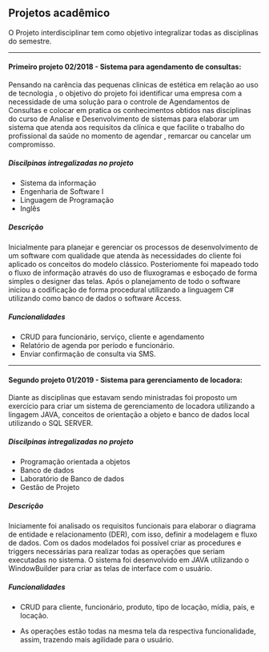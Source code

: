## Projetos acadêmico
O Projeto interdisciplinar tem como objetivo integralizar todas as disciplinas do semestre.

------------

#### **Primeiro projeto 02/2018 - Sistema para agendamento de consultas:**
Pensando na carência das pequenas clinicas de estética em relação ao uso de tecnologia , o objetivo do projeto foi identificar uma empresa com a necessidade de uma solução para o controle de Agendamentos de Consultas e colocar em pratica os conhecimentos obtidos nas disciplinas do curso de Analise e Desenvolvimento de sistemas para elaborar um sistema que atenda aos requisitos da clínica e que facilite o trabalho do profissional da saúde no momento de agendar , remarcar ou cancelar um compromisso.

##### Discilpinas intregalizadas no projeto
- Sistema da informação
- Engenharia de Software I
- Linguagem de Programação
- Inglês

##### Descrição
Inicialmente para planejar e gerenciar os processos de desenvolvimento de um software com qualidade que atenda às necessidades do cliente foi aplicado os conceitos do modelo clássico. 
Posteriomente foi mapeado todo o fluxo de informação através do uso de fluxogramas e esboçado de forma simples o designer das telas.
Após o planejamento de todo o software iniciou a codificação de forma procedural utilizando a linguagem C# utilizando como banco de dados o software Access.

##### Funcionalidades

- CRUD para funcionário, serviço, cliente e agendamento
- Relatório de agenda por período e funcionário.
- Enviar confirmação de consulta via SMS.


------------


#### **Segundo projeto 01/2019 - Sistema para gerenciamento de locadora:**

Diante as disciplinas que estavam sendo ministradas foi proposto um exercício para criar um sistema de gerenciamento de locadora utilizando a lingagem JAVA, conceitos de orientação a objeto e banco de dados local utilizando o SQL SERVER. 

##### Discilpinas intregalizadas no projeto
- Programação orientada a objetos
- Banco de dados
- Laboratório de Banco de dados
- Gestão de Projeto

##### Descrição
Iniciamente foi analisado os requisitos funcionais para elaborar o diagrama de entidade e relacionamento (DER), com isso, definir a modelagem e fluxo de dados.
Com os dados modelados foi possível criar as procedures e triggers necessárias para realizar todas as operações que seriam executadas no sistema.
O sistema foi desenvolvido em JAVA utilizando o WindowBuilder para criar as telas de interface com o usuário.

##### Funcionalidades
- CRUD para cliente, funcionário, produto, tipo de locação, mídia, país, e locação.

- As operações estão todas na mesma tela da respectiva funcionalidade, assim, trazendo mais agilidade para o usuário.
